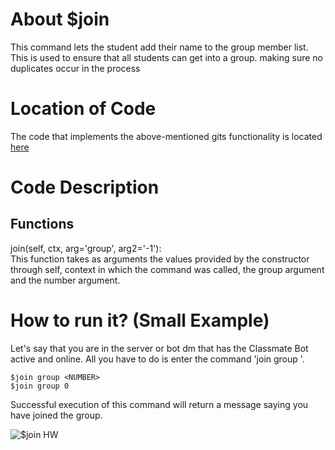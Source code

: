 # About $join
This command lets the student add their name to the group member list. This is used to ensure that all students can get into a group. making sure no duplicates occur in the process

# Location of Code
The code that implements the above-mentioned gits functionality is located [here](https://github.com/Ashwinshankar98/ClassMateBot/blob/main/cogs/groups.py)

# Code Description
## Functions
join(self, ctx, arg='group', arg2='-1'): <br>
This function takes as arguments the values provided by the constructor through self, context in which the command was called, the group argument and the number argument.

# How to run it? (Small Example)
Let's say that you are in the server or bot dm that has the Classmate Bot active and online. All you have to do is 
enter the command 'join group <number>'.
```
$join group <NUMBER>
$join group 0
```
Successful execution of this command will return a message saying you have joined the group.

![$join HW](https://github.com/Ashwinshankar98/ClassMateBot/blob/main/data/media/join.gif)
